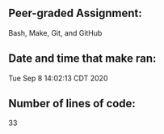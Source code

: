 ## Peer-graded Assignment: 
Bash, Make, Git, and GitHub

## Date and time that make ran: 
Tue Sep  8 14:02:13 CDT 2020

## Number of lines of code: 
33
